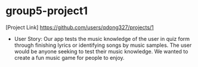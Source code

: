 # group5-project1

[Project Link] https://github.com/users/qdong327/projects/1

* User Story: Our app tests the music knowledge of the user in quiz form through finishing lyrics or identifying songs by music samples. The user would be anyone seeking to test their music knowledge. We wanted to create a fun music game for people to enjoy.
